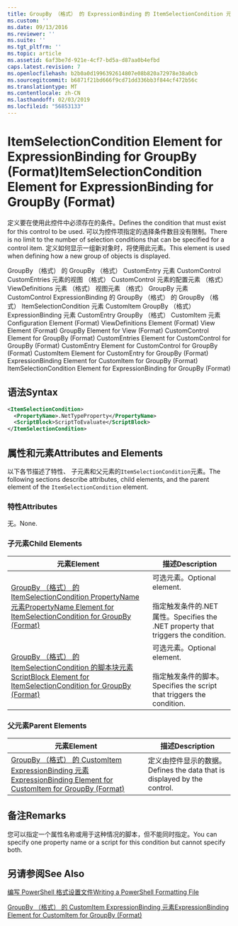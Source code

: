 ```yaml
---
title: GroupBy （格式） 的 ExpressionBinding 的 ItemSelectionCondition 元素 |Microsoft Docs
ms.custom: ''
ms.date: 09/13/2016
ms.reviewer: ''
ms.suite: ''
ms.tgt_pltfrm: ''
ms.topic: article
ms.assetid: 6af3be7d-921e-4cf7-bd5a-d87aa0b4efbd
caps.latest.revision: 7
ms.openlocfilehash: b2b0a0d1996392614807e08b820a72978e38a0cb
ms.sourcegitcommit: b6871f21bd666f9cd71dd336bb3f844cf472b56c
ms.translationtype: MT
ms.contentlocale: zh-CN
ms.lasthandoff: 02/03/2019
ms.locfileid: "56853133"
---
```

# <a name="itemselectioncondition-element-for-expressionbinding-for-groupby-format"></a><span data-ttu-id="bd874-102">ItemSelectionCondition Element for ExpressionBinding for GroupBy (Format)</span><span class="sxs-lookup"><span data-stu-id="bd874-102">ItemSelectionCondition Element for ExpressionBinding for GroupBy (Format)</span></span>

<span data-ttu-id="bd874-103">定义要在使用此控件中必须存在的条件。</span><span class="sxs-lookup"><span data-stu-id="bd874-103">Defines the condition that must exist for this control to be used.</span></span> <span data-ttu-id="bd874-104">可以为控件项指定的选择条件数目没有限制。</span><span class="sxs-lookup"><span data-stu-id="bd874-104">There is no limit to the number of selection conditions that can be specified for a control item.</span></span> <span data-ttu-id="bd874-105">定义如何显示一组新对象时，将使用此元素。</span><span class="sxs-lookup"><span data-stu-id="bd874-105">This element is used when defining how a new group of objects is displayed.</span></span>

<span data-ttu-id="bd874-106">GroupBy （格式） 的 GroupBy （格式） CustomEntry 元素 CustomControl CustomEntries 元素的视图 （格式） CustomControl 元素的配置元素 （格式） ViewDefinitions 元素 （格式） 视图元素 （格式） GroupBy 元素CustomControl ExpressionBinding 的 GroupBy （格式） 的 GroupBy （格式） ItemSelectionCondition 元素 CustomItem GroupBy （格式） ExpressionBinding 元素 CustomEntry GroupBy （格式） CustomItem 元素</span><span class="sxs-lookup"><span data-stu-id="bd874-106">Configuration Element (Format) ViewDefinitions Element (Format) View Element (Format) GroupBy Element for View (Format) CustomControl Element for GroupBy (Format) CustomEntries Element for CustomControl for GroupBy (Format) CustomEntry Element for CustomControl for GroupBy (Format) CustomItem Element for CustomEntry for GroupBy (Format) ExpressionBinding Element for CustomItem for GroupBy (Format) ItemSelectionCondition Element for ExpressionBinding for GroupBy (Format)</span></span>

## <a name="syntax"></a><span data-ttu-id="bd874-107">语法</span><span class="sxs-lookup"><span data-stu-id="bd874-107">Syntax</span></span>

```xml
<ItemSelectionCondition>
  <PropertyName>.NetTypeProperty</PropertyName>
  <ScriptBlock>ScriptToEvaluate</ScriptBlock>
</ItemSelectionCondition>
```

## <a name="attributes-and-elements"></a><span data-ttu-id="bd874-108">属性和元素</span><span class="sxs-lookup"><span data-stu-id="bd874-108">Attributes and Elements</span></span>

<span data-ttu-id="bd874-109">以下各节描述了特性、 子元素和父元素的`ItemSelectionCondition`元素。</span><span class="sxs-lookup"><span data-stu-id="bd874-109">The following sections describe attributes, child elements, and the parent element of the `ItemSelectionCondition` element.</span></span>

### <a name="attributes"></a><span data-ttu-id="bd874-110">特性</span><span class="sxs-lookup"><span data-stu-id="bd874-110">Attributes</span></span>

<span data-ttu-id="bd874-111">无。</span><span class="sxs-lookup"><span data-stu-id="bd874-111">None.</span></span>

### <a name="child-elements"></a><span data-ttu-id="bd874-112">子元素</span><span class="sxs-lookup"><span data-stu-id="bd874-112">Child Elements</span></span>

|<span data-ttu-id="bd874-113">元素</span><span class="sxs-lookup"><span data-stu-id="bd874-113">Element</span></span>|<span data-ttu-id="bd874-114">描述</span><span class="sxs-lookup"><span data-stu-id="bd874-114">Description</span></span>|
|-------------|-----------------|
|[<span data-ttu-id="bd874-115">GroupBy （格式） 的 ItemSelectionCondition PropertyName 元素</span><span class="sxs-lookup"><span data-stu-id="bd874-115">PropertyName Element for ItemSelectionCondition for GroupBy (Format)</span></span>](./propertyname-element-for-itemselectioncondition-for-groupby-format.md)|<span data-ttu-id="bd874-116">可选元素。</span><span class="sxs-lookup"><span data-stu-id="bd874-116">Optional element.</span></span><br /><br /> <span data-ttu-id="bd874-117">指定触发条件的.NET 属性。</span><span class="sxs-lookup"><span data-stu-id="bd874-117">Specifies the .NET property that triggers the condition.</span></span>|
|[<span data-ttu-id="bd874-118">GroupBy （格式） 的 ItemSelectionCondition 的脚本块元素</span><span class="sxs-lookup"><span data-stu-id="bd874-118">ScriptBlock Element for ItemSelectionCondition for GroupBy (Format)</span></span>](./scriptblock-element-for-itemselectioncondition-for-groupby-format.md)|<span data-ttu-id="bd874-119">可选元素。</span><span class="sxs-lookup"><span data-stu-id="bd874-119">Optional element.</span></span><br /><br /> <span data-ttu-id="bd874-120">指定触发条件的脚本。</span><span class="sxs-lookup"><span data-stu-id="bd874-120">Specifies the script that triggers the condition.</span></span>|

### <a name="parent-elements"></a><span data-ttu-id="bd874-121">父元素</span><span class="sxs-lookup"><span data-stu-id="bd874-121">Parent Elements</span></span>

|<span data-ttu-id="bd874-122">元素</span><span class="sxs-lookup"><span data-stu-id="bd874-122">Element</span></span>|<span data-ttu-id="bd874-123">描述</span><span class="sxs-lookup"><span data-stu-id="bd874-123">Description</span></span>|
|-------------|-----------------|
|[<span data-ttu-id="bd874-124">GroupBy （格式） 的 CustomItem ExpressionBinding 元素</span><span class="sxs-lookup"><span data-stu-id="bd874-124">ExpressionBinding Element for CustomItem for GroupBy (Format)</span></span>](./expressionbinding-element-for-customitem-for-groupby-format.md)|<span data-ttu-id="bd874-125">定义由控件显示的数据。</span><span class="sxs-lookup"><span data-stu-id="bd874-125">Defines the data that is displayed by the control.</span></span>|

## <a name="remarks"></a><span data-ttu-id="bd874-126">备注</span><span class="sxs-lookup"><span data-stu-id="bd874-126">Remarks</span></span>

<span data-ttu-id="bd874-127">您可以指定一个属性名称或用于这种情况的脚本，但不能同时指定。</span><span class="sxs-lookup"><span data-stu-id="bd874-127">You can specify one property name or a script for this condition but cannot specify both.</span></span>

## <a name="see-also"></a><span data-ttu-id="bd874-128">另请参阅</span><span class="sxs-lookup"><span data-stu-id="bd874-128">See Also</span></span>

[<span data-ttu-id="bd874-129">编写 PowerShell 格式设置文件</span><span class="sxs-lookup"><span data-stu-id="bd874-129">Writing a PowerShell Formatting File</span></span>](./writing-a-powershell-formatting-file.md)

[<span data-ttu-id="bd874-130">GroupBy （格式） 的 CustomItem ExpressionBinding 元素</span><span class="sxs-lookup"><span data-stu-id="bd874-130">ExpressionBinding Element for CustomItem for GroupBy (Format)</span></span>](./expressionbinding-element-for-customitem-for-groupby-format.md)
